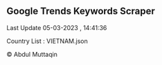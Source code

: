 

## Google Trends Keywords Scraper 
 
Last Update 05-03-2023 , 14:41:36

Country List :
VIETNAM.json



© Abdul Muttaqin 
